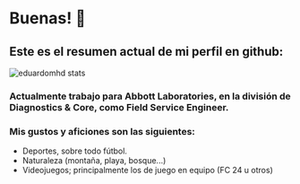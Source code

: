 # Buenas! 👋

## Este es el resumen actual de mi perfil en github:

![eduardomhd stats](https://github-readme-stats.vercel.app/api?username=eduardomhd&show_icons=true&locale=en)

### Actualmente trabajo para Abbott Laboratories, en la división de Diagnostics & Core, como Field Service Engineer.

### Mis gustos y aficiones son las siguientes:

- Deportes, sobre todo fútbol.
- Naturaleza (montaña, playa, bosque...)
- Videojuegos; principalmente los de juego en equipo (FC 24 u otros)



<!--
**eduardomhd/eduardomhd** is a ✨ _special_ ✨ repository because its `README.md` (this file) appears on your GitHub profile.

Here are some ideas to get you started:

- 🔭 I’m currently working on ...
- 🌱 I’m currently learning ...
- 👯 I’m looking to collaborate on ...
- 🤔 I’m looking for help with ...
- 💬 Ask me about ...
- 📫 How to reach me: ...
- 😄 Pronouns: ...
- ⚡ Fun fact: ...
-->
